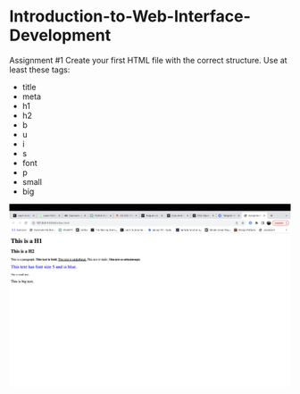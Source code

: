 # Introduction-to-Web-Interface-Development
Assignment #1
Create your first HTML file with the correct structure. Use at least these tags:

* title
* meta
* h1
* h2
* b
* u
* i
* s
* font
* p
* small
* big

![assigment-1](Assigment-1/img/assigment-1.png)
